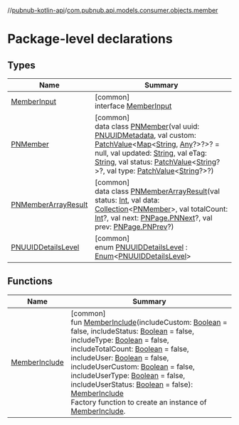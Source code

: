 //[pubnub-kotlin-api](../../index.md)/[com.pubnub.api.models.consumer.objects.member](index.md)

# Package-level declarations

## Types

| Name | Summary |
|---|---|
| [MemberInput](-member-input/index.md) | [common]<br>interface [MemberInput](-member-input/index.md) |
| [PNMember](-p-n-member/index.md) | [common]<br>data class [PNMember](-p-n-member/index.md)(val uuid: [PNUUIDMetadata](../com.pubnub.api.models.consumer.objects.uuid/-p-n-u-u-i-d-metadata/index.md), val custom: [PatchValue](../../../../pubnub-kotlin/pubnub-kotlin-core-api/pubnub-kotlin-core-api/com.pubnub.api.utils/-patch-value/index.md)&lt;[Map](https://kotlinlang.org/api/latest/jvm/stdlib/kotlin-stdlib/kotlin.collections/-map/index.html)&lt;[String](https://kotlinlang.org/api/latest/jvm/stdlib/kotlin-stdlib/kotlin/-string/index.html), [Any](https://kotlinlang.org/api/latest/jvm/stdlib/kotlin-stdlib/kotlin/-any/index.html)?&gt;?&gt;? = null, val updated: [String](https://kotlinlang.org/api/latest/jvm/stdlib/kotlin-stdlib/kotlin/-string/index.html), val eTag: [String](https://kotlinlang.org/api/latest/jvm/stdlib/kotlin-stdlib/kotlin/-string/index.html), val status: [PatchValue](../../../../pubnub-kotlin/pubnub-kotlin-core-api/pubnub-kotlin-core-api/com.pubnub.api.utils/-patch-value/index.md)&lt;[String](https://kotlinlang.org/api/latest/jvm/stdlib/kotlin-stdlib/kotlin/-string/index.html)?&gt;?, val type: [PatchValue](../../../../pubnub-kotlin/pubnub-kotlin-core-api/pubnub-kotlin-core-api/com.pubnub.api.utils/-patch-value/index.md)&lt;[String](https://kotlinlang.org/api/latest/jvm/stdlib/kotlin-stdlib/kotlin/-string/index.html)?&gt;?) |
| [PNMemberArrayResult](-p-n-member-array-result/index.md) | [common]<br>data class [PNMemberArrayResult](-p-n-member-array-result/index.md)(val status: [Int](https://kotlinlang.org/api/latest/jvm/stdlib/kotlin-stdlib/kotlin/-int/index.html), val data: [Collection](https://kotlinlang.org/api/latest/jvm/stdlib/kotlin-stdlib/kotlin.collections/-collection/index.html)&lt;[PNMember](-p-n-member/index.md)&gt;, val totalCount: [Int](https://kotlinlang.org/api/latest/jvm/stdlib/kotlin-stdlib/kotlin/-int/index.html)?, val next: [PNPage.PNNext](../../../../pubnub-kotlin/pubnub-kotlin-core-api/pubnub-kotlin-core-api/com.pubnub.api.models.consumer.objects/-p-n-page/-p-n-next/index.md)?, val prev: [PNPage.PNPrev](../../../../pubnub-kotlin/pubnub-kotlin-core-api/pubnub-kotlin-core-api/com.pubnub.api.models.consumer.objects/-p-n-page/-p-n-prev/index.md)?) |
| [PNUUIDDetailsLevel](-p-n-u-u-i-d-details-level/index.md) | [common]<br>enum [PNUUIDDetailsLevel](-p-n-u-u-i-d-details-level/index.md) : [Enum](https://kotlinlang.org/api/latest/jvm/stdlib/kotlin-stdlib/kotlin/-enum/index.html)&lt;[PNUUIDDetailsLevel](-p-n-u-u-i-d-details-level/index.md)&gt; |

## Functions

| Name | Summary |
|---|---|
| [MemberInclude](-member-include.md) | [common]<br>fun [MemberInclude](-member-include.md)(includeCustom: [Boolean](https://kotlinlang.org/api/latest/jvm/stdlib/kotlin-stdlib/kotlin/-boolean/index.html) = false, includeStatus: [Boolean](https://kotlinlang.org/api/latest/jvm/stdlib/kotlin-stdlib/kotlin/-boolean/index.html) = false, includeType: [Boolean](https://kotlinlang.org/api/latest/jvm/stdlib/kotlin-stdlib/kotlin/-boolean/index.html) = false, includeTotalCount: [Boolean](https://kotlinlang.org/api/latest/jvm/stdlib/kotlin-stdlib/kotlin/-boolean/index.html) = false, includeUser: [Boolean](https://kotlinlang.org/api/latest/jvm/stdlib/kotlin-stdlib/kotlin/-boolean/index.html) = false, includeUserCustom: [Boolean](https://kotlinlang.org/api/latest/jvm/stdlib/kotlin-stdlib/kotlin/-boolean/index.html) = false, includeUserType: [Boolean](https://kotlinlang.org/api/latest/jvm/stdlib/kotlin-stdlib/kotlin/-boolean/index.html) = false, includeUserStatus: [Boolean](https://kotlinlang.org/api/latest/jvm/stdlib/kotlin-stdlib/kotlin/-boolean/index.html) = false): [MemberInclude](../../../../pubnub-kotlin/pubnub-kotlin-core-api/pubnub-kotlin-core-api/com.pubnub.api.models.consumer.objects.member/-member-include/index.md)<br>Factory function to create an instance of [MemberInclude](../../../../pubnub-kotlin/pubnub-kotlin-core-api/pubnub-kotlin-core-api/com.pubnub.api.models.consumer.objects.member/-member-include/index.md). |
